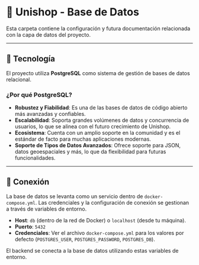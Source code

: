 # 💾 Unishop - Base de Datos

Esta carpeta contiene la configuración y futura documentación relacionada con la capa de datos del proyecto.

---

## 🚀 Tecnología

El proyecto utiliza **PostgreSQL** como sistema de gestión de bases de datos relacional.

### ¿Por qué PostgreSQL?

- **Robustez y Fiabilidad**: Es una de las bases de datos de código abierto más avanzadas y confiables.
- **Escalabilidad**: Soporta grandes volúmenes de datos y concurrencia de usuarios, lo que se alinea con el futuro crecimiento de Unishop.
- **Ecosistema**: Cuenta con un amplio soporte en la comunidad y es el estándar de facto para muchas aplicaciones modernas.
- **Soporte de Tipos de Datos Avanzados**: Ofrece soporte para JSON, datos geoespaciales y más, lo que da flexibilidad para futuras funcionalidades.

---

## 🔧 Conexión

La base de datos se levanta como un servicio dentro de `docker-compose.yml`. Las credenciales y la configuración de conexión se gestionan a través de variables de entorno.

- **Host**: `db` (dentro de la red de Docker) o `localhost` (desde tu máquina).
- **Puerto**: `5432`
- **Credenciales**: Ver el archivo `docker-compose.yml` para los valores por defecto (`POSTGRES_USER`, `POSTGRES_PASSWORD`, `POSTGRES_DB`).

El backend se conecta a la base de datos utilizando estas variables de entorno.